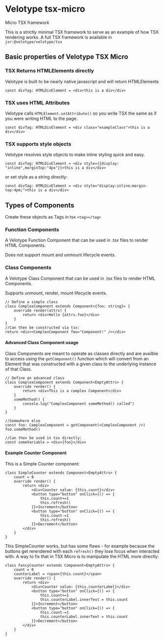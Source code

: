 # Velotype tsx-micro
Micro TSX framework

This is a strictly minimal TSX framework to serve as an example of how TSX rendering works. A full TSX framework is available in `jsr:@velotype/velotype/tsx`


## Basic properties of Velotype TSX Micro

### TSX Returns HTMLElements directly

Velotype is built to be nearly native javascript and will return HTMLElements

```tsx
const divTag: HTMLDivElement = <div>this is a div</div>
```

### TSX uses HTML Attributes

Velotype calls `HTMLElement.setAttribute()` so you write TSX the same as if you were writing HTML to the page.

```tsx
const divTag: HTMLDivElement = <div class="exampleClass">this is a div</div>
```

### TSX supports style objects

Velotype resolves style objects to make inline styling quick and easy.

```tsx
const divTag: HTMLDivElement = <div style={{display: "inline",marginTop:"4px"}}>this is a div</div>
```

or set style as a string directly:

```tsx
const divTag: HTMLDivElement = <div style="display:inline;margin-top:4pm;">this is a div</div>
```

## Types of Components

Create these objects as Tags in tsx `<tag></tag>`

### Function Components

A Velotype Function Component that can be used in .tsx files to render HTML Components.

Does not support mount and unmount lifecycle events.

### Class Components

A Velotype Class Component that can be used in .tsx files to render HTML Components.

Supports unmount, render, mount lifecycle events.

```tsx
// Define a simple class
class ComplexComponent extends Component<{foo: string}> {
    override render(attrs) {
        return <div>Hello {attrs.foo}</div>
    }
}
//Can then be constructed via tsx:
return <div><ComplexComponent foo="Component!" /></div>
```

#### Advanced Class Component usage

Class Components are meant to operate as classes directly and are availble to access using the `getComponent()` function which will convert from an Element that was constructed with a given class to the underlying instance of that Class.

```tsx
// Define an advanced class
class ComplexComponent extends Component<EmptyAttrs> {
    override render() {
        return <div>This is a complex Component</div>
    }
    someMethod() {
        console.log("ComplexComponent someMethod() called")
    }
}

//Somewhere else
const foo: ComplexComponent = getComponent(<ComplexComponent />)
foo.someMethod()

//Can then be used in tsx directly:
const someVariable = <div>{foo}</div>
```

#### Example Counter Component

This is a Simple Counter component:
```tsx
class SimpleCounter extends Component<EmptyAttrs> {
    count = 0
    override render() {
        return <div>
            <div>Counter value: {this.count}</div>
            <button type="button" onClick={() => {
                this.count+=1
                this.refresh()
            }}>Increment</button>
            <button type="button" onClick={() => {
                this.count-=1
                this.refresh()
            }}>Decrement</button>
        </div>
    }
}
```

This SimpleCounter works, but has some flaws - for example because the buttons get rerendered with each `refresh()` they lose focus when interacted with. A way to fix that in TSX Micro is to manipulate the HTML more directly:
```tsx
class FancyCounter extends Component<EmptyAttrs> {
    count = 0
    counterLabel = <span>{this.count}</span>
    override render() {
        return <div>
            <div>Counter value: {this.counterLabel}</div>
            <button type="button" onClick={() => {
                this.count+=1
                this.counterLabel.innerText = this.count
            }}>Increment</button>
            <button type="button" onClick={() => {
                this.count-=1
                this.counterLabel.innerText = this.count
            }}>Decrement</button>
        </div>
    }
}
```